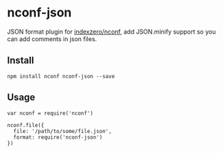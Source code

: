 # nconf-json

JSON format plugin for [indexzero/nconf](https://github.com/indexzero/nconf), 
add JSON.minify support so you can add comments in json files.

## Install

`npm install nconf nconf-json --save`

## Usage

```
var nconf = require('nconf')

nconf.file({
  file: '/path/to/some/file.json',
  format: require('nconf-json')
})
```
